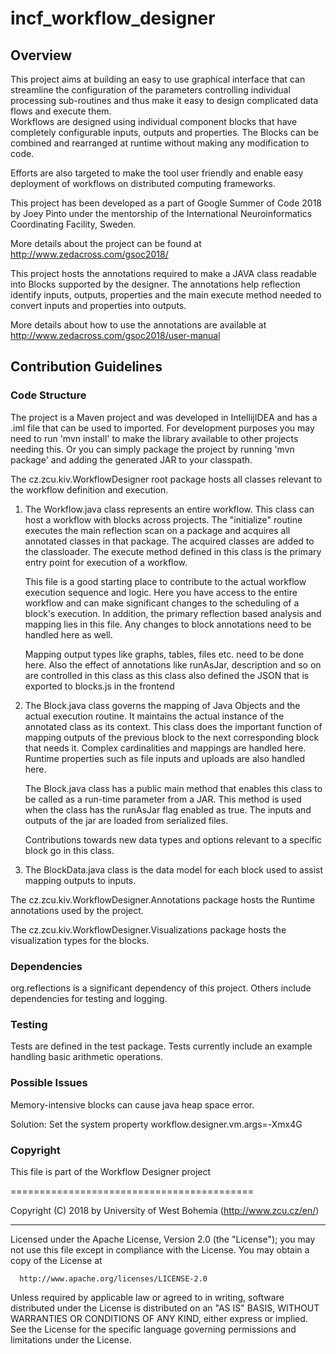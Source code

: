 # incf_workflow_designer

## Overview
This project aims at building an easy to use graphical interface that can streamline the configuration of the parameters
controlling individual processing sub-routines and thus make it easy to design complicated data flows and execute them.  
Workflows are designed using individual component blocks that have completely configurable inputs, outputs and 
properties. The Blocks can be combined and rearranged at runtime without making any modification to code. 

Efforts are also targeted to make the tool user friendly and enable easy deployment of workflows on distributed 
computing frameworks.

This project has been developed as a part of Google Summer of Code 2018 by Joey Pinto under the mentorship of the 
International Neuroinformatics Coordinating Facility, Sweden.

More details about the project can be found at http://www.zedacross.com/gsoc2018/

This project hosts the annotations required to make a JAVA class readable into Blocks supported by the designer.
The annotations help reflection identify inputs, outputs, properties and the main execute method needed to convert 
inputs and properties into outputs.

More details about how to use the annotations are available at http://www.zedacross.com/gsoc2018/user-manual

## Contribution Guidelines

### Code Structure

The project is a Maven project and was developed in IntellijIDEA and has a .iml file that can be used to imported. For 
development purposes you may need to run 'mvn install' to make the library available to other projects needing this. Or
you can simply package the project by running 'mvn package' and adding the generated JAR to your classpath.

The cz.zcu.kiv.WorkflowDesigner root package hosts all classes relevant to the workflow definition and execution.

1) The Workflow.java class
 represents an entire workflow. This class can host a workflow with blocks across projects. 
The "initialize" routine executes the main reflection scan on a package and acquires all annotated classes in that 
package. The acquired classes are added to the classloader. The execute method defined in this class is the primary 
entry point for execution of a workflow.

    This file is a good starting place to contribute to the actual workflow execution sequence and logic. Here you have 
access to the entire workflow and can make significant changes to the scheduling of a block's execution. In addition,
the primary reflection based analysis and mapping lies in this file. Any changes to block annotations need to be handled
here as well.

    Mapping output types like graphs, tables, files etc. need to be done here. Also the effect of annotations like runAsJar,
description and so on are controlled in this class as this class also defined the JSON that is exported to blocks.js in
the frontend

2) The Block.java class governs the mapping of Java Objects and the actual execution routine. It maintains the actual
instance of the annotated class as its context. This class does the important function of mapping outputs of the 
previous block to the next corresponding block that needs it. Complex cardinalities and mappings are handled here.
Runtime properties such as file inputs and uploads are also handled here. 

    The Block.java class has a public main method that enables this class to be called as a run-time parameter from a JAR.
This method is used when the class has the runAsJar flag enabled as  true. The inputs and outputs of the jar are loaded
from serialized files.

    Contributions towards new data types and options relevant to a specific block go in this class.

3) The BlockData.java class is the data model for each block used to assist mapping outputs to inputs.


The cz.zcu.kiv.WorkflowDesigner.Annotations package hosts the Runtime annotations used by the project.

The cz.zcu.kiv.WorkflowDesigner.Visualizations package hosts the visualization types for the blocks.

### Dependencies

org.reflections is a significant dependency of this project. Others include dependencies for testing and logging.

### Testing

Tests are defined in the test package. Tests currently include an example handling basic arithmetic operations.

### Possible Issues

Memory-intensive blocks can cause java heap space error.

Solution: Set the system property workflow.designer.vm.args=-Xmx4G

### Copyright

 
  This file is part of the Workflow Designer project

  ==========================================
 
  Copyright (C) 2018 by University of West Bohemia (http://www.zcu.cz/en/)
 
 ***********************************************************************************************************************
 
  Licensed under the Apache License, Version 2.0 (the "License"); you may not use this file except in compliance with
  the License. You may obtain a copy of the License at
 
      http://www.apache.org/licenses/LICENSE-2.0
 
  Unless required by applicable law or agreed to in writing, software distributed under the License is distributed on
  an "AS IS" BASIS, WITHOUT WARRANTIES OR CONDITIONS OF ANY KIND, either express or implied. See the License for the
  specific language governing permissions and limitations under the License.
 
 

